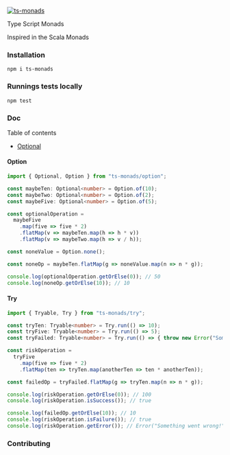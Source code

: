 [![ts-monads](https://circleci.com/gh/joseronierison/ts-monads.svg?style=svg)](https://app.circleci.com/github/joseronierison/ts-monads/pipelines)

Type Script Monads

Inspired in the Scala Monads

### Installation

```shell script
npm i ts-monads
```

### Runnings tests locally

```shell script
npm test
```

### Doc
Table of contents

- [Optional](https://github.com/joseronierison/ts-monads#option)

#### Option
```typescript
import { Optional, Option } from "ts-monads/option";

const maybeTen: Optional<number> = Option.of(10);
const maybeTwo: Optional<number> = Option.of(2);
const maybeFive: Optional<number> = Option.of(5);

const optionalOperation = 
  maybeFive
    .map(five => five * 2)
    .flatMap(v => maybeTen.map(h => h * v))
    .flatMap(v => maybeTwo.map(h => v / h));

const noneValue = Option.none();

const noneOp = maybeTen.flatMap(g => noneValue.map(n => n * g));

console.log(optionalOperation.getOrElse(0)); // 50
console.log(noneOp.getOrElse(10)); // 10
```

#### Try
```typescript
import { Tryable, Try } from "ts-monads/try";

const tryTen: Tryable<number> = Try.run(() => 10);
const tryFive: Tryable<number> = Try.run(() => 5);
const tryFailed: Tryable<number> = Try.run(() => { throw new Error("Something went wrong!") });

const riskOperation = 
  tryFive
    .map(five => five * 2)
    .flatMap(ten => tryTen.map(anotherTen => ten * anotherTen));

const failedOp = tryFailed.flatMap(g => tryTen.map(n => n * g));

console.log(riskOperation.getOrElse(0)); // 100
console.log(riskOperation.isSuccess()); // true

console.log(failedOp.getOrElse(10)); // 10
console.log(riskOperation.isFailure()); // true
console.log(riskOperation.getError()); // Error("Something went wrong!")
```

### Contributing
